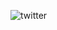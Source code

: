 ![twitter](https://user-images.githubusercontent.com/32653569/208528539-7a08fb44-22d9-4286-8946-4dd1968f0823.png)
